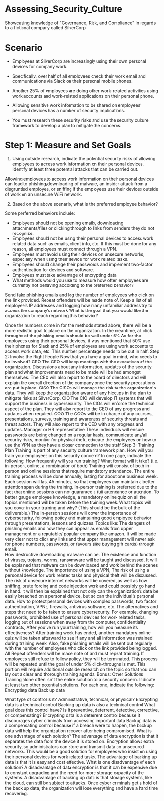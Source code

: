 # Assessing_Security_Culture
Showcasing knowledge of "Governance, Risk, and Compliance" in regards to a fictional company called SilverCorp

# Scenario

- Employees at SilverCorp are increasingly using their own personal devices for company work.

- Specifically, over half of all employees check their work email and communications via Slack on their personal mobile phones.

- Another 25% of employees are doing other work-related activities using work accounts and work-related applications on their personal phone.

- Allowing sensitive work information to be shared on employees’ personal devices has a number of security implications.

- You must research these security risks and use the security culture framework to develop a plan to mitigate the concerns.

# Step 1: Measure and Set Goals

1. Using outside research, indicate the potential security risks of allowing employees to access work information on their personal devices. Identify at least three potential attacks that can be carried out.

Allowing employees to access work information on their personal devices can lead to phishing/downloading of malware, an insider attack from a disgruntled employee, or sniffing if the employees use their devices outside of work on an unsecure WiFi network. 

2. Based on the above scenario, what is the preferred employee behavior?

Some preferred behaviors include:
- Employees should not be opening emails, downloading attachments/files or clicking through to links from senders they do not recognize.
- Employees should not be using their personal devices to access work related data such as emails, client info, etc. If this must be done for any reason, all employees must connect through a VPN.
- Employees must avoid using their devices on unsecure networks, especially when using their device for work related tasks.
- Employees should change their passwords and implement two-factor authentication for devices and software.
- Employees must take advantage of encrypting data
- What methods would you use to measure how often employees are currently not behaving according to the preferred behavior?


Send fake phishing emails and log the number of employees who click on the link provided. Repeat offenders will be made note of.
Keep a list of all employee’s IP addresses and logging how many unfamiliar address try to access the company’s network
What is the goal that you would like the organization to reach regarding this behavior?


Once the numbers come in for the methods stated above, there will be a more realistic goal to place on the organization. In the meantime, all click throughs of the phishing emails should be well under 5%
As for the employees using their personal devices, it was mentioned that 50% use their phones for Slack and 25% of employees are using work accounts to access work data, etc. This number percentage needs to  be cut in half.
Step 2: Involve the Right People
Now that you have a goal in mind, who needs to be involved?
CEO
The CEO will keep meetings with the executives of the organization. Discussions about any information, updates of the security plan and what improvements need to be made will be had amongst themselves. The CEO will also report to the board of directors and will explain the overall direction of the company once the security precautions are put in place.
CISO
The CISOs will manage the risk to the organization's data. They will keep the organization aware of any hiccups in the plan to mitigate risks at SilverCorp.
CIO
The CIO will develop IT systems that will support the business in cybersecurity. The CIOs will enforce the technical aspect of the plan. They will also report to the CEO of any progress and updates when required.
COO
The COOs will be in charge of any courses, presentations, surveys, training and awareness of security threats and threat actors. They will also report to the CEO with any progress and updates.
Manager or HR representative
These individuals will ensure passwords are being changed on a regular basis, communicate any/all security risks, monitor for physical theft, educate the employees on how to use the VPN as they have a closer connection to the staff
Step 3: Training Plan
Training is part of any security culture framework plan. How will you train your employees on this security concern? In one page, indicate the following:
How frequently will you run training? What format will it take? (i.e. in-person, online, a combination of both)
Training will consist of both in-person and online sessions that require mandatory attendance. The entire training process will be done annually, lasting for about one business week. Each session will last 45 minutes, so that employees can maintain a better attention span during the training. In-person training is preferred due to the fact that online sessions can not guarantee a full attendance or attention. 
To better gauge employee knowledge, a mandatory online quiz on all the topics mentioned will be taken before the training week. 
What topics will you cover in your training and why? (This should be the bulk of the deliverable.)
The in-person sessions will cover the importance of cybersecurity, following policy and maintaining good employee behavior through presentations, lessons and quizzes. 
Topics like: 
The dangers of phishing emails and how they can appear as emails from upper management or a reputable/ popular company like amazon. It will be made very clear not to click any links and that upper management will never ask for phone numbers, passwords, or favours (like buying gift cards) through email.  
How destructive downloading malware can be. The existence and function of viruses, trojans, worms, ransomware will be taught and discussed. It will be explained that malware can be downloaded and work behind the scenes without knowledge.
The importance of using a VPN, 
The risk of using a personal device for work related tasks and physical theft will be discussed. The risk of unsecure internet networks will be covered, as well as how sniffing, brute forcing and code injection work and could possibly go hand in hand. It will then be explained that not only can the organization’s data be easily breached on a personal device, but so can the individual’s personal data.
How to protect personal devices with complex passwords, two factor authentication, VPNs, firewalls, antivirus software, etc.
The alternatives and steps that need to be taken to ensure cybersecurity. For example, changing passwords, prohibited use of personal devices for work related tasks, logging out of sessions when away from the computer, confidentiality contracts, 
After you’ve run your training, how will you measure its effectiveness?
After training week has ended, another mandatory online quiz will be taken afterward to see if any and all information was retained during training week.
Also, fake phishing emails will be sent out regularly with the number of employees who click on the link provided being logged. All Repeat offenders will be made note of and must repeat training. If employees still refuse to follow policy, they will be terminated. This process will be repeated until the goal of under 5% click-throughs is met.
This portion will require additional outside research on the topic so that you can lay out a clear and thorough training agenda.
Bonus: Other Solutions
Training alone often isn't the entire solution to a security concern.
Indicate at least two other potential solutions. For each one, indicate the following:
Encrypting data
Back up data



What type of control is it? Administrative, technical, or physical?
Encrypting data is a technical control
Backing up data is also a technical control
What goal does this control have? Is it preventive, deterrent, detective, corrective, or compensating?
Encrypting data is a deterrent control because it discourages cyber criminals from accessing important data
Backup data is a compensating control because if a breach were to happen, the backup data will help the organization recover after being compromised.
What is one advantage of each solution?
The advantage of data encryption is that it separates the data from the device it is stored on. Encryption allows extra security, so administrators can store and transmit data on unsecured networks. This would be a good solution for employees who insist on using their personal devices for work related tasks.
		The advantage of backing up data is that it is easy and cost effective.
What is one disadvantage of each solution?
A disadvantage of data encryption is that it can be expensive due to constant upgrading and the need for more storage capacity of the systems.
A disadvantage of backing up data is that storage systems, like the cloud, can still be subject to attacks. Once cyber criminals get a hold of the back up data, the organization will lose everything and have a hard time recovering.


